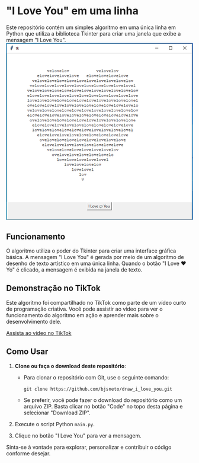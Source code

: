 # "I Love You" em uma linha

Este repositório contém um simples algoritmo em uma única linha em Python que utiliza a biblioteca Tkinter para criar uma janela que exibe a mensagem "I Love You". 
![I Love You](screenshot/iloveyou.png)

## Funcionamento

O algoritmo utiliza o poder do Tkinter para criar uma interface gráfica básica. A mensagem "I Love You" é gerada por meio de um algoritmo de desenho de texto artístico em uma única linha. Quando o botão "I Love ❤️ Yo" é clicado, a mensagem é exibida na janela de texto.

## Demonstração no TikTok

Este algoritmo foi compartilhado no TikTok como parte de um vídeo curto de programação criativa. Você pode assistir ao vídeo para ver o funcionamento do algoritmo em ação e aprender mais sobre o desenvolvimento dele.

[Assista ao vídeo no TikTok](https://www.tiktok.com/@shortcodevideo/video/7089938349762301189)

## Como Usar

1. **Clone ou faça o download deste repositório**:
   - Para clonar o repositório com Git, use o seguinte comando:
     ```
     git clone https://github.com/bjsneto/draw_i_love_you.git
     ```
   - Se preferir, você pode fazer o download do repositório como um arquivo ZIP. Basta clicar no botão "Code" no topo desta página e selecionar "Download ZIP".

2. Execute o script Python `main.py`.

3. Clique no botão "I Love You" para ver a mensagem.

Sinta-se à vontade para explorar, personalizar e contribuir o código conforme desejar.

